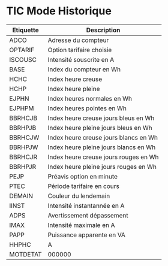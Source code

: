 # TIC Mode Historique

|Etiquette | Description|
|--|--|
|ADCO | Adresse du compteur|
|OPTARIF | Option tarifaire choisie|
|ISCOUSC | Intensité souscrite en A|
|BASE | Index du compteur en Wh|
|HCHC | Index heure creuse|
|HCHP | Index heure pleine|
|EJPHN | Index heures normales en Wh|
|EJPHPM | Index heures pointes en Wh|
|BBRHCJB | Index heure creuse jours bleus en Wh|
|BBRHPJB | Index heure pleine jours bleus en Wh|
|BBRHCJW | Index heure creuse jours blancs en Wh|
|BBRHPJW | Index heure pleine jours blancs en Wh|
|BBRHCJR | Index heure creuse jours rouges en Wh|
|BBRHPJR | Index heure pleine jours rouges en Wh|
|PEJP | Préavis option en minute|
|PTEC | Période tarifaire en cours|
|DEMAIN | Couleur du lendemain|
|IINST | Intensité instantannée en A|
|ADPS | Avertissement dépassement|
|IMAX | Intensité maximale en A|
|PAPP | Puissance apparente en VA|
|HHPHC | A|
|MOTDETAT | 000000|